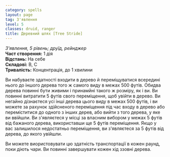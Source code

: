 ```yaml
---
category: spells
layout: page
tag: З'явлення
level: 5
classes: druid, ranger
title: Деревний шлях [Tree Stride] 
---
```

_З'явлення, 5 рівень; друїд, рейнджер_  
**Част створення:** 1 дія  
**Відстань:** На себе   
**Складові:** В, С   
**Тривалість:** Концентрація, до 1 хвилини  

Ви набуваєте здатності входити в дерево й переміщуватися всередині нього до іншого дерева того ж самого виду в межах 500 футів. Обидва дерева повинні бути живими і принамйні такого ж розміру, як і ви. Ви повинні витратити 5 футів свого переміщення, щоб увійти в дерево. Ви негайно дізнаєтеся усі інші дерева цього виду в межах 500 футів, і ви можете за рахунок здійсненого переміщення під час входу в дерево або переміститися до одного з інших дерев, або вийти з того дерева, у яке ви ввійшли. Ви з'являєтеся у місці за власним вибором у межах 5 футів від бажаного дерева, використавши ще 5 футів переміщення. Якщо у вас залишилося недостатньо переміщення, ви з'являєтеся за 5 футів від дерева, до якого увійшли.  

Ви можете виористовувати цю здатність транспортації в кожен раунд, поки діють чари. Ви повинні завершувати кожен хід ззовні дерева.
